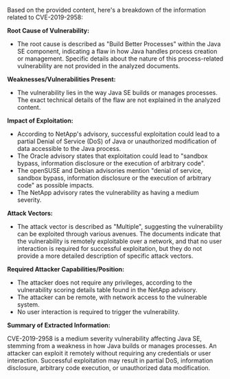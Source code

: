 Based on the provided content, here's a breakdown of the information related to CVE-2019-2958:

**Root Cause of Vulnerability:**

*   The root cause is described as "Build Better Processes" within the Java SE component, indicating a flaw in how Java handles process creation or management. Specific details about the nature of this process-related vulnerability are not provided in the analyzed documents.

**Weaknesses/Vulnerabilities Present:**

*   The vulnerability lies in the way Java SE builds or manages processes. The exact technical details of the flaw are not explained in the analyzed content.

**Impact of Exploitation:**

*   According to NetApp's advisory, successful exploitation could lead to a partial Denial of Service (DoS) of Java or unauthorized modification of data accessible to the Java process.
*   The Oracle advisory states that exploitation could lead to "sandbox bypass, information disclosure or the execution of arbitrary code".
*   The openSUSE and Debian advisories mention "denial of service, sandbox bypass, information disclosure or the execution of arbitrary code" as possible impacts.
*   The NetApp advisory rates the vulnerability as having a medium severity.

**Attack Vectors:**

*   The attack vector is described as "Multiple", suggesting the vulnerability can be exploited through various avenues. The documents indicate that the vulnerability is remotely exploitable over a network, and that no user interaction is required for successful exploitation, but they do not provide a more detailed description of specific attack vectors.

**Required Attacker Capabilities/Position:**

*   The attacker does not require any privileges, according to the vulnerability scoring details table found in the NetApp advisory.
*   The attacker can be remote, with network access to the vulnerable system.
*   No user interaction is required to trigger the vulnerability.

**Summary of Extracted Information:**

CVE-2019-2958 is a medium severity vulnerability affecting Java SE, stemming from a weakness in how Java builds or manages processes. An attacker can exploit it remotely without requiring any credentials or user interaction. Successful exploitation may result in partial DoS, information disclosure, arbitrary code execution, or unauthorized data modification.